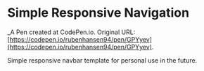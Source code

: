 # Simple Responsive Navigation
 _A Pen created at CodePen.io. Original URL: [https://codepen.io/rubenhansen94/pen/GPYyev](https://codepen.io/rubenhansen94/pen/GPYyev).

 Simple responsive navbar template for personal use in the future.
